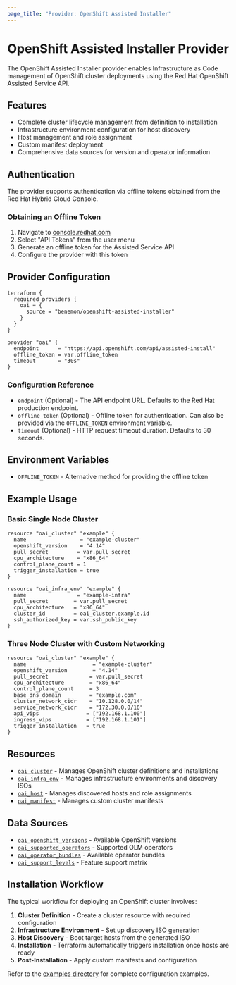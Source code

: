 ```yaml
---
page_title: "Provider: OpenShift Assisted Installer"
---
```


# OpenShift Assisted Installer Provider

The OpenShift Assisted Installer provider enables Infrastructure as Code management of OpenShift cluster deployments using the Red Hat OpenShift Assisted Service API.

## Features

- Complete cluster lifecycle management from definition to installation
- Infrastructure environment configuration for host discovery
- Host management and role assignment
- Custom manifest deployment
- Comprehensive data sources for version and operator information

## Authentication

The provider supports authentication via offline tokens obtained from the Red Hat Hybrid Cloud Console.

### Obtaining an Offline Token

1. Navigate to [console.redhat.com](https://console.redhat.com)
2. Select "API Tokens" from the user menu
3. Generate an offline token for the Assisted Service API
4. Configure the provider with this token

## Provider Configuration

```hcl
terraform {
  required_providers {
    oai = {
      source = "benemon/openshift-assisted-installer"
    }
  }
}

provider "oai" {
  endpoint      = "https://api.openshift.com/api/assisted-install"
  offline_token = var.offline_token
  timeout       = "30s"
}
```

### Configuration Reference

- `endpoint` (Optional) - The API endpoint URL. Defaults to the Red Hat production endpoint.
- `offline_token` (Optional) - Offline token for authentication. Can also be provided via the `OFFLINE_TOKEN` environment variable.
- `timeout` (Optional) - HTTP request timeout duration. Defaults to 30 seconds.

## Environment Variables

- `OFFLINE_TOKEN` - Alternative method for providing the offline token

## Example Usage

### Basic Single Node Cluster

```hcl
resource "oai_cluster" "example" {
  name                 = "example-cluster"
  openshift_version    = "4.14"
  pull_secret         = var.pull_secret
  cpu_architecture    = "x86_64"
  control_plane_count = 1
  trigger_installation = true
}

resource "oai_infra_env" "example" {
  name                = "example-infra"
  pull_secret        = var.pull_secret
  cpu_architecture   = "x86_64"
  cluster_id         = oai_cluster.example.id
  ssh_authorized_key = var.ssh_public_key
}
```

### Three Node Cluster with Custom Networking

```hcl
resource "oai_cluster" "example" {
  name                     = "example-cluster"
  openshift_version        = "4.14"
  pull_secret             = var.pull_secret
  cpu_architecture        = "x86_64"
  control_plane_count     = 3
  base_dns_domain         = "example.com"
  cluster_network_cidr    = "10.128.0.0/14"
  service_network_cidr    = "172.30.0.0/16"
  api_vips               = ["192.168.1.100"]
  ingress_vips           = ["192.168.1.101"]
  trigger_installation   = true
}
```

## Resources

- [`oai_cluster`](resources/cluster.md) - Manages OpenShift cluster definitions and installations
- [`oai_infra_env`](resources/infra_env.md) - Manages infrastructure environments and discovery ISOs
- [`oai_host`](resources/host.md) - Manages discovered hosts and role assignments
- [`oai_manifest`](resources/manifest.md) - Manages custom cluster manifests

## Data Sources

- [`oai_openshift_versions`](data-sources/openshift_versions.md) - Available OpenShift versions
- [`oai_supported_operators`](data-sources/supported_operators.md) - Supported OLM operators
- [`oai_operator_bundles`](data-sources/operator_bundles.md) - Available operator bundles
- [`oai_support_levels`](data-sources/support_levels.md) - Feature support matrix

## Installation Workflow

The typical workflow for deploying an OpenShift cluster involves:

1. **Cluster Definition** - Create a cluster resource with required configuration
2. **Infrastructure Environment** - Set up discovery ISO generation
3. **Host Discovery** - Boot target hosts from the generated ISO
4. **Installation** - Terraform automatically triggers installation once hosts are ready
5. **Post-Installation** - Apply custom manifests and configuration

Refer to the [examples directory](https://github.com/benemon/terraform-provider-openshift-assisted-installer/tree/main/examples) for complete configuration examples.